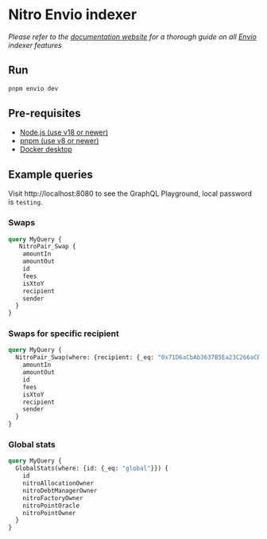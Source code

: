 # Nitro Envio indexer

*Please refer to the [documentation website](https://docs.envio.dev) for a thorough guide on all [Envio](https://envio.dev) indexer features*

## Run

```bash
pnpm envio dev
```

## Pre-requisites

- [Node.js (use v18 or newer)](https://nodejs.org/en/download/current)
- [pnpm (use v8 or newer)](https://pnpm.io/installation)
- [Docker desktop](https://www.docker.com/products/docker-desktop/)

## Example queries

Visit http://localhost:8080 to see the GraphQL Playground, local password is `testing`.

### Swaps

```graphql
query MyQuery {
   NitroPair_Swap {
    amountIn
    amountOut
    id
    fees
    isXtoY
    recipient
    sender
  }
}
```

### Swaps for specific recipient

```graphql
query MyQuery {
  NitroPair_Swap(where: {recipient: {_eq: "0x71D6aCbAb3637B5Ea23C266aCBC3DD4341F93DD2"}}) {
    amountIn
    amountOut
    id
    fees
    isXtoY
    recipient
    sender
  }
}
```

### Global stats

```graphql
query MyQuery {
  GlobalStats(where: {id: {_eq: "global"}}) {
    id
    nitroAllocationOwner
    nitroDebtManagerOwner
    nitroFactoryOwner
    nitroPointOracle
    nitroPointOwner
  }
}
```
